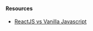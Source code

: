 #### Resources
 * [ReactJS vs Vanilla Javascript](https://github.com/academind/react-complete-guide-code/tree/01-getting-started/code/react-vs-vanilla-js-example)